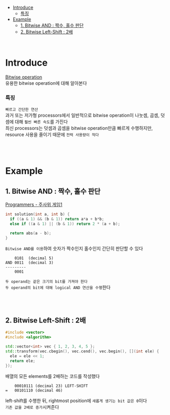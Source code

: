 - [Introduce](#introduce)
    - [특징](#특징)
- [Example](#example)
  - [1. Bitwise AND : 짝수, 홀수 판단](#1-bitwise-and--짝수-홀수-판단)
  - [2. Bitwise Left-Shift : 2배](#2-bitwise-left-shift--2배)

<br>

# Introduce
[ Bitwise operation ](https://en.wikipedia.org/wiki/Bitwise_operation)<br>
유용한 bitwise operation에 대해 알아본다<br>

### 특징
`빠르고 간단한 연산`<br>
과거 또는 저가형 processors에서 일반적으로 bitwise operation이 나눗셈, 곱셈, 덧셈에 대해 `훨씬 빠른 속도`를 가진다<br>
최신 processors는 덧셈과 곱셈을 bitwise operation만큼 빠르게 수행하지만, resource 사용을 줄이기 때문에 `전력 사용량이 적다`<br>

<br>
<br>

# Example
## 1. Bitwise AND : 짝수, 홀수 판단
[ Programmers - 주사위 게임1 ](https://school.programmers.co.kr/learn/courses/30/lessons/181839/solution_groups?language=cpp)<br>
```cpp
int solution(int a, int b) {
  if ((a & 1) && (b & 1)) return a*a + b*b;
  else if ((a & 1) || (b & 1)) return 2 * (a + b);

  return abs(a - b);
}
```
`Bitwise AND를 이용`하여 숫자가 짝수인지 홀수인지 간단히 판단할 수 있다<br>
```
    0101  (decimal 5)
AND 0011  (decimal 3)
---------
    0001
```
`두 operand는 같은 크기의 bit를 가져야 한다`<br>
`두 operand의 bit에 대해 logical AND 연산을 수행`한다<br>

<br><br>

## 2. Bitwise Left-Shift : 2배
```cpp
#include <vector>
#include <algorithm>

std::vector<int> vec { 1, 2, 3, 4, 5 };
std::transform(vec.cbegin(), vec.cend(), vec.begin(), [](int ele) {
  ele = ele << 1;
  return ele;
});
```
배열의 모든 elements를 2배하는 코드를 작성했다<br>
```
    00010111 (decimal 23) LEFT-SHIFT
=   00101110 (decimal 46)
```
left-shift를 수행한 뒤, rightmost position에 `새롭게 생기는 bit 값은 0`이다<br>
`기존 값을 2배로 증가`시켜준다<br>